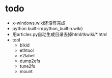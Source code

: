 # todo #

* x-windows.wiki还没有完成
* python built-in(python\_builtin.wiki)
* 用articles.py自动生成目录去掉html/tkwiki/\*.html
* tool
	+ blkid
	+ ethtool
	+ e2label
	+ dump2efs
	+ tune2fs
	+ mount
